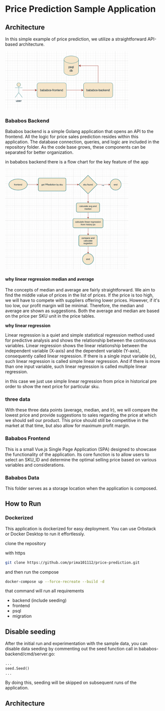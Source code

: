 # Price Prediction Sample Application

## Architecture

In this simple example of price prediction, we utilize a straightforward API-based architecture.

<img src="./docs/diagram1.png" width="400">

### Bababos Backend

Bababos backend is a simple Golang application that opens an API to the frontend. All the logic for price sales prediction resides within this application. The database connection, queries, and logic are included in the repository folder. As the code base grows, these components can be separated for better organization.

in bababos backend there is a flow chart for the key feature of the app

<img src="./docs/diagram2.png" width="400">

#### why linear regression median and average

The concepts of median and average are fairly straightforward. We aim to find the middle value of prices in the list of prices. If the price is too high, we will have to compete with suppliers offering lower prices. However, if it's too low, our profit margin will be minimal. Therefore, the median and average are shown as suggestions. Both the average and median are based on the price per SKU unit in the price tables.

**why linear regression**

Linear regression is a quiet and simple statistical regression method used for predictive analysis and shows the relationship between the continuous variables. Linear regression shows the linear relationship between the independent variable (X-axis) and the dependent variable (Y-axis), consequently called linear regression. If there is a single input variable (x), such linear regression is called simple linear regression. And if there is more than one input variable, such linear regression is called multiple linear regression.

in this case we just use simple linear regression from price in historical pre order to show the next price for particular sku. 

### three data

With these three data points (average, median, and lr), we will compare the lowest price and provide suggestions to sales regarding the price at which we should sell our product. This price should still be competitive in the market at that time, but also allow for maximum profit margin.

### Bababos Frontend

This is a small Vue.js Single Page Application (SPA) designed to showcase the functionality of the application. Its core function is to allow users to select an SKU_ID and determine the optimal selling price based on various variables and considerations.

### Bababos Data 

This folder serves as a storage location when the application is composed.

## How to Run

### Dockerized

This application is dockerized for easy deployment. You can use Orbstack or Docker Desktop to run it effortlessly.

clone the repository

with https
```bash
git clone https://github.com/prima101112/price-prediction.git
```

and then run the compose

```bash
docker-compose up --force-recreate --build -d
```

that command will run all requirements
- backend (include seeding)
- frontend 
- psql
- migration


## Disable seeding

After the initial run and experimentation with the sample data, you can disable data seeding by commenting out the seed function call in bababos-backend/cmd/server.go:
```
...
seed.Seed()
...
```
By doing this, seeding will be skipped on subsequent runs of the application.

## Architecture

